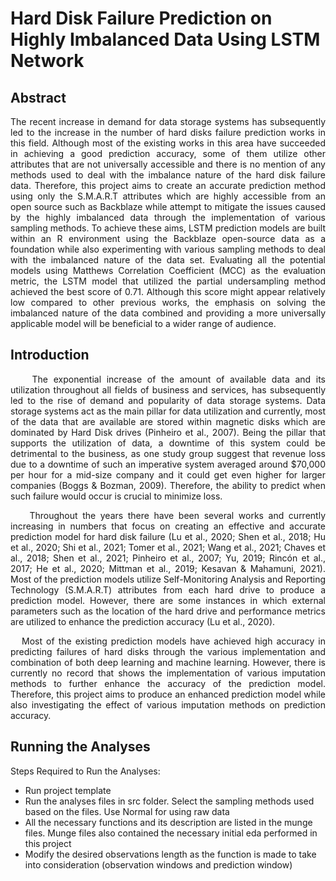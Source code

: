 # Hard Disk Failure Prediction on Highly Imbalanced Data Using LSTM Network

## Abstract  
<p align="justify">The recent increase in demand for data storage systems has subsequently led to the increase in the number of hard disks failure prediction works in this field. Although most of the existing works in this area have succeeded in achieving a good prediction accuracy, some of them utilize other attributes that are not universally accessible and there is no mention of any methods used to deal with the imbalance nature of the hard disk failure data. Therefore, this project aims to create an accurate prediction method using only the S.M.A.R.T attributes which are highly accessible from an open source such as Backblaze while attempt to mitigate the issues caused by the highly imbalanced data through the implementation of various sampling methods. To achieve these aims, LSTM prediction models are built within an R environment using the Backblaze open-source data as a foundation while also experimenting with various sampling methods to deal with the imbalanced nature of the data set. Evaluating all the potential models using Matthews Correlation Coefficient (MCC) as the evaluation metric, the LSTM model that utilized the partial undersampling method achieved the best score of 0.71. Although this score might appear relatively low compared to other previous works, the emphasis on solving the imbalanced nature of the data combined and providing a more universally applicable model will be beneficial to a wider range of audience.</p>  
  
## Introduction 

<p align="justify">&nbsp;&nbsp;&nbsp; The exponential increase of the amount of available data and its utilization throughout all fields of business and services, has subsequently led to the rise of demand and popularity of data storage systems. Data storage systems act as the main pillar for data utilization and currently, most of the data that are available are stored within magnetic disks which are dominated by Hard Disk drives (Pinheiro et al., 2007). Being the pillar that supports the utilization of data, a downtime of this system could be detrimental to the business, as one study group suggest that revenue loss due to a downtime of such an imperative system averaged around $70,000 per hour for a mid-size company and it could get even higher for larger companies (Boggs & Bozman, 2009). Therefore, the ability to predict when such failure would occur is crucial to minimize loss. </p>  
<p align="justify">&nbsp;&nbsp;&nbsp; Throughout the years there have been several works and currently increasing in numbers that focus on creating an effective and accurate prediction model for hard disk failure (Lu et al., 2020; Shen et al., 2018; Hu et al., 2020; Shi et al., 2021; Tomer et al., 2021; Wang et al., 2021; Chaves et al., 2018; Shen et al., 2021; Pinheiro et al., 2007; Yu, 2019; Rincón et al., 2017; He et al., 2020; Mittman et al., 2019; Kesavan & Mahamuni, 2021). Most of the prediction models utilize Self-Monitoring Analysis and Reporting Technology (S.M.A.R.T) attributes from each hard drive to produce a prediction model. However, there are some instances in which external parameters such as the location of the hard drive and performance metrics are utilized to enhance the prediction accuracy (Lu et al., 2020).</p>   
<p align="justify">&nbsp;&nbsp;&nbsp;Most of the existing prediction models have achieved high accuracy in predicting failures of hard disks through the various implementation and combination of both deep learning and machine learning. However, there is currently no record that shows the implementation of various imputation methods to further enhance the accuracy of the prediction model. Therefore, this project aims to produce an enhanced prediction model while also investigating the effect of various imputation methods on prediction accuracy.</p>  

## Running the Analyses

Steps Required to Run the Analyses:  
  * Run project template
  * Run the analyses files in src folder. Select the sampling methods used based on the files. Use Normal for using raw data
  * All the necessary functions and its description are listed in the munge files. Munge files also contained the necessary initial eda performed in this project
  * Modify the desired observations length as the function is made to take into consideration (observation windows and prediction window)
